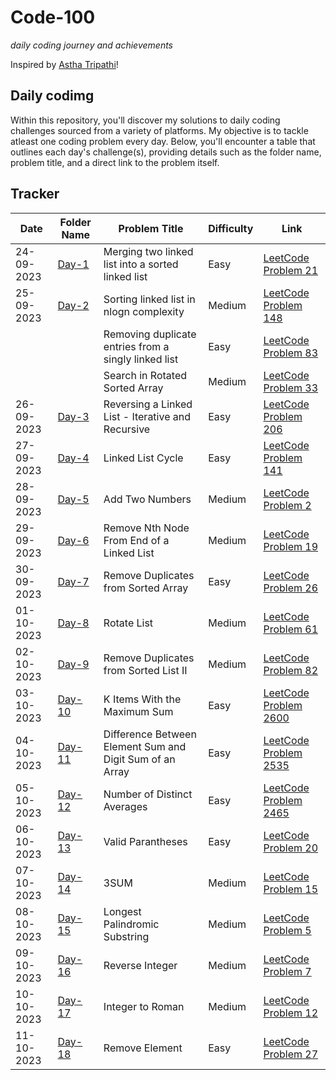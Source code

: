 # Code-100
*daily coding journey and achievements*

Inspired by [Astha Tripathi](https://github.com/asthatripathi17)!

## Daily codimg

Within this repository, you'll discover my solutions to daily coding challenges sourced from a variety of platforms. My objective is to tackle atleast one coding problem every day. 
Below, you'll encounter a table that outlines each day's challenge(s), providing details such as the folder name, problem title, and a direct link to the problem itself.

## Tracker
| Date       | Folder Name          | Problem Title      | Difficulty         | Link                                      |
|------------|----------------------|--------------------|--------------------|-------------------------------------------|
| 24-09-2023 | [Day-1](https://github.com/manavvgarg/code-100/tree/main/Day-1)| Merging two linked list into a sorted linked list | Easy | [LeetCode Problem 21](https://leetcode.com/problems/merge-two-sorted-lists/) |
| 25-09-2023 | [Day-2](https://github.com/manavvgarg/code-100/tree/main/Day-2)| Sorting linked list in nlogn complexity | Medium | [LeetCode Problem 148](https://leetcode.com/problems/sort-list/) |
|  |  | Removing duplicate entries from a singly linked list | Easy | [LeetCode Problem 83](https://leetcode.com/problems/remove-duplicates-from-sorted-list/) |
|  |  | Search in Rotated Sorted Array | Medium | [LeetCode Problem 33](https://leetcode.com/problems/search-in-rotated-sorted-array/) |
| 26-09-2023 | [Day-3](https://github.com/manavvgarg/code-100/tree/main/Day-3)| Reversing a Linked List - Iterative and Recursive | Easy | [LeetCode Problem 206](https://leetcode.com/problems/reverse-linked-list/) |
| 27-09-2023 | [Day-4](https://github.com/manavvgarg/code-100/tree/main/Day-4)| Linked List Cycle | Easy | [LeetCode Problem 141](https://leetcode.com/problems/linked-list-cycle/) |
| 28-09-2023 | [Day-5](https://github.com/manavvgarg/code-100/tree/main/Day-5)| Add Two Numbers | Medium | [LeetCode Problem 2](https://leetcode.com/problems/add-two-numbers/) |
| 29-09-2023 | [Day-6](https://github.com/manavvgarg/code-100/tree/main/Day-6)| Remove Nth Node From End of a Linked List | Medium | [LeetCode Problem 19](https://leetcode.com/problems/remove-nth-node-from-end-of-list/) |
| 30-09-2023 | [Day-7](https://github.com/manavvgarg/code-100/tree/main/Day-7)| Remove Duplicates from Sorted Array | Easy | [LeetCode Problem 26](https://leetcode.com/problems/remove-duplicates-from-sorted-array/) |
| 01-10-2023 | [Day-8](https://github.com/manavvgarg/code-100/tree/main/Day-8)| Rotate List | Medium | [LeetCode Problem 61](https://leetcode.com/problems/rotate-list/) |
| 02-10-2023 | [Day-9](https://github.com/manavvgarg/code-100/tree/main/Day-9)| Remove Duplicates from Sorted List II | Medium | [LeetCode Problem 82](https://leetcode.com/problems/remove-duplicates-from-sorted-list-ii/) |
| 03-10-2023 | [Day-10](https://github.com/manavvgarg/code-100/tree/main/Day-10)| K Items With the Maximum Sum | Easy | [LeetCode Problem 2600](https://leetcode.com/problems/k-items-with-the-maximum-sum/) |
| 04-10-2023 | [Day-11](https://github.com/manavvgarg/code-100/tree/main/Day-11)| Difference Between Element Sum and Digit Sum of an Array | Easy | [LeetCode Problem 2535](https://leetcode.com/problems/difference-between-element-sum-and-digit-sum-of-an-array/) |
| 05-10-2023 | [Day-12](https://github.com/manavvgarg/code-100/tree/main/Day-12)| Number of Distinct Averages | Easy | [LeetCode Problem 2465](https://leetcode.com/problems/number-of-distinct-averages/) |
| 06-10-2023 | [Day-13](https://github.com/manavvgarg/code-100/tree/main/Day-13)| Valid Parantheses | Easy | [LeetCode Problem 20](https://leetcode.com/problems/valid-parentheses/) |
| 07-10-2023 | [Day-14](https://github.com/manavvgarg/code-100/tree/main/Day-14)| 3SUM | Medium | [LeetCode Problem 15](https://leetcode.com/problems/3sum/) |
| 08-10-2023 | [Day-15](https://github.com/manavvgarg/code-100/tree/main/Day-15)| Longest Palindromic Substring | Medium | [LeetCode Problem 5](https://leetcode.com/problems/longest-palindromic-substring/) |
| 09-10-2023 | [Day-16](https://github.com/manavvgarg/code-100/tree/main/Day-16)| Reverse Integer | Medium | [LeetCode Problem 7](https://leetcode.com/problems/reverse-integer/) |
| 10-10-2023 | [Day-17](https://github.com/manavvgarg/code-100/tree/main/Day-17)| Integer to Roman | Medium | [LeetCode Problem 12](https://leetcode.com/problems/integer-to-roman/) |
| 11-10-2023 | [Day-18](https://github.com/manavvgarg/code-100/tree/main/Day-18)| Remove Element | Easy | [LeetCode Problem 27](https://leetcode.com/problems/remove-element/) |
